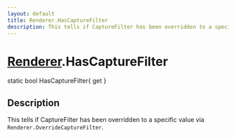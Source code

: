 ```yaml
---
layout: default
title: Renderer.HasCaptureFilter
description: This tells if CaptureFilter has been overridden to a specific value via Renderer.OverrideCaptureFilter.
---
```

# [Renderer]({{site.url}}/Pages/Reference/Renderer.html).HasCaptureFilter

<div class='signature' markdown='1'>
static bool HasCaptureFilter{ get }
</div>

## Description
This tells if CaptureFilter has been overridden to a
specific value via `Renderer.OverrideCaptureFilter`.


